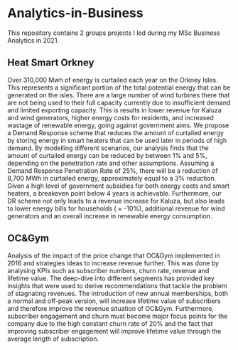 # Analytics-in-Business

This repository contains 2 groups projects I led during my MSc Business Analytics in 2021.

## Heat Smart Orkney
Over 310,000 Mwh of energy is curtailed each year on the Orkney Isles. This represents a significant portion of the total potential energy that can be generated on the isles. There are a large number of wind turbines there that are not being used to their full capacity currently due to insufficient demand and limited exporting capacity. This is results in lower revenue for Kaluza and wind generators, higher energy costs for residents, and increased wastage of renewable energy, going against government aims. We propose a Demand Response scheme that reduces the amount of curtailed energy by storing energy in smart heaters that can be used later in periods of high demand.
By modelling different scenarios, our analysis finds that the amount of curtailed energy can be reduced by between 1% and 5%, depending on the penetration rate and other assumptions. Assuming a Demand Response Penetration Rate of 25%, there will be a reduction of 8,700 MWh in curtailed energy, approximately equal to a 3% reduction. Given a high level of government subsidies for both energy costs and smart heaters, a breakeven point below 4 years is achievable. Furthermore, our DR scheme not only leads to a revenue increase for Kaluza, but also leads to lower energy bills for households ( ≈ -10%), additional revenue for wind generators and an overall increase in renewable energy consumption.

## OC&Gym
Analysis of the impact of the price change that OC&Gym implemented in 2016 and strategies ideas to increase revenue further. This was done by analysing KPIs such as subscriber numbers, churn rate, revenue and lifetime value. The deep-dive into different segments has provided key insights that were used to derive recommendations that tackle the problem of stagnating revenues. The introduction of new annual memberships, both a normal and off-peak version, will increase lifetime value of subscribers and therefore improve the revenue situation of OC&Gym. Furthermore, subscriber engagement and churn must become major focus points for the company due to the high constant churn rate of 20% and the fact that improving subscriber engagement will improve lifetime value through the average length of subscription.

